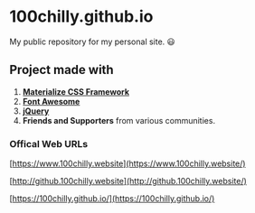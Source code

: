 # 100chilly.github.io
My public repository for my personal site. :smiley:

## Project made with

1. **[Materialize CSS Framework](https://github.com/dogfalo/materialize/)**
2. **[Font Awesome](https://github.com/FortAwesome/Font-Awesome)**
3. **[jQuery](https://github.com/jquery/jquery)**
4. **Friends and Supporters** from various communities.

### Offical Web URLs

[https://www.100chilly.website](https://www.100chilly.website/)

[http://github.100chilly.website](http://github.100chilly.website/)

[https://100chilly.github.io/](https://100chilly.github.io/)
